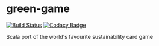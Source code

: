# green-game

[![Build Status](https://travis-ci.org/tomverran/green-game.svg?branch=master)](https://travis-ci.org/tomverran/green-game)
[![Codacy Badge](https://api.codacy.com/project/badge/Grade/34ed6145801b464a9f97e79b43dcb498)](https://www.codacy.com/app/tomverran/green-game?utm_source=github.com&amp;utm_medium=referral&amp;utm_content=tomverran/green-game&amp;utm_campaign=Badge_Grade)

Scala port of the world's favourite sustainability card game
